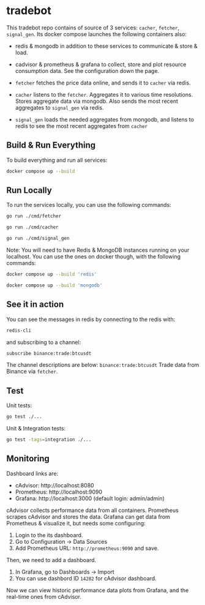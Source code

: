 # tradebot

This tradebot repo contains of source of 3 services: `cacher`, `fetcher`, `signal_gen`.
Its docker compose launches the following containers also:
- redis & mongodb in addition to these services to communicate & store & load.
- cadvisor & prometheus & grafana to collect, store and plot resource consumption data. See the configuration down the page.

- `fetcher` fetches the price data online, and sends it to `cacher` via redis.
- `cacher` listens to the `fetcher`. Aggregates it to various time resolutions. Stores aggregate data via mongodb. Also sends the most recent aggregates to `signal_gen`  via redis.
- `signal_gen` loads the needed aggregates from mongodb, and listens to redis to see the most recent aggregates from `cacher`

## Build & Run Everything

To build everything and run all services:

```bash
docker compose up --build
```

## Run Locally

To run the services locally, you can use the following commands:

```bash
go run ./cmd/fetcher
```
```bash
go run ./cmd/cacher
```
```bash
go run ./cmd/signal_gen
```

Note: You will need to have Redis & MongoDB instances running on your localhost. You can use the ones on docker though, with the following commands:

```bash
docker compose up --build 'redis'
```
```bash
docker compose up --build 'mongodb'
```

## See it in action

You can see the messages in redis by connecting to the redis with:

```bash
redis-cli
```

and subscribing to a channel:
```bash
subscribe binance:trade:btcusdt
```

The channel descriptions are below:
`binance:trade:btcusdt` Trade data from Binance via `fetcher`.


## Test

Unit tests:
```bash
go test ./...
```

Unit & Integration tests:
```bash
go test -tags=integration ./...
```

## Monitoring

Dashboard links are:
- cAdvisor: http://localhost:8080
- Prometheus: http://localhost:9090
- Grafana: http://localhost:3000 (default login: admin/admin)

cAdvisor collects performance data from all containers.
Prometheus scrapes cAdvisor and stores the data.
Grafana can get data from Prometheus & visualize it, but needs some configuring:
1) Login to the its dashboard.
2) Go to Configuration -> Data Sources
3) Add Prometheus URL: `http://prometheus:9090` and save.

Then, we need to add a dashboard.
1) In Grafana, go to Dashboards -> Import
2) You can use dashbord ID `14282` for cAdvisor dashboard.

Now we can view historic performance data plots from Grafana, and the real-time ones from cAdvisor.